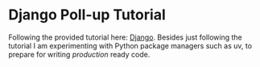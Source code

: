 # Django Poll-up Tutorial

Following the provided tutorial here: [Django](https://docs.djangoproject.com/en/5.2/intro/tutorial01/). Besides just following the tutorial I am experimenting with Python package managers such as uv, to prepare for writing *production*
ready code.